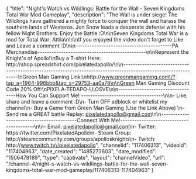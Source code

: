 {
    "title": "Night's Watch vs Wildlings: Battle for the Wall - Seven Kingdoms Total War Mod Gameplay",
    "description": "The Wall is under siege!  The Wildlings have gathered a mighty force to conquer the wall and harass the southern lands of Westeros.  Jon Snow leads a desperate defense with his fellow Night Brothers.  Enjoy the Battle :D\n\nSeven Kingdoms Total War is a mod for Total War: Attila\n\n\nIf you enjoyed the video don't forget to Like and Leave a comment :D\n\n-----------------------------------------PA Merchandise----------------------------------------------\n\nRepresent the Knight's of Apollo!\nBuy a T-shirt Here: http:\/\/shop.spreadshirt.com\/pixelatedapollo\/\n\n---------------------------------------------------------------------------------------------------------------\nGreen Man Gaming Link:\nhttp:\/\/www.greenmangaming.com\/?tap_a=1964-996bbb&tap_s=29753-aa0a78\n\nGreen Man Gaming Discount Code 20% Off:\nPIXELA-TEDAPO-LLOSVE\n\n----------------------------------How You Can Support Me! -----------------------------------\n\n- Like, share and leave a comment :D\n- Turn OFF adblock or whitelist my channel\n- Buy a Game from Green Man Gaming (Use the Link Above) \n- Send me a GREAT battle Replay: pixelatedapollo@gmail.com\n\n------------------------------------------Connect With Me!-----------------------------------------\n\n- Email: pixelatedapollo@gmail.com\n- Twitter: https:\/\/twitter.com\/PixelatedApollo\n- Steam Group:  http:\/\/steamcommunity.com\/groups\/apollosknights\n- Twitch: http:\/\/www.twitch.tv\/pixelatedapollo",
    "channelid": "117406313",
    "videoid": "117404963",
    "date_created": "1485273603",
    "date_modified": "1506478189",
    "type": "captivate",
    "layout": "channelVideo",
    "url": "\/channel-4\/night-s-watch-vs-wildlings-battle-for-the-wall-seven-kingdoms-total-war-mod-gameplay\/117406313-117404963"
}